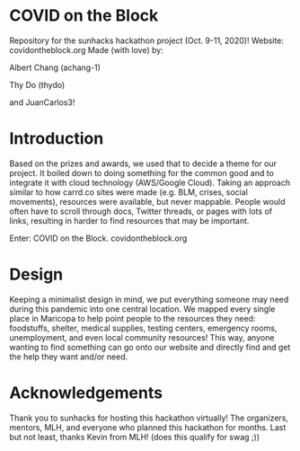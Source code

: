 # COVID on the Block  
Repository for the sunhacks hackathon project (Oct. 9-11, 2020)! 
Website: covidontheblock.org
Made (with love) by: 

Albert Chang (achang-1) 

Thy Do (thydo) 

and JuanCarlos3!

# Introduction 
Based on the prizes and awards, we used that to decide a theme for our project. 
It boiled down to doing something for the common good and to integrate it with cloud technology (AWS/Google Cloud). 
Taking an approach similar to how carrd.co sites were made (e.g. BLM, crises, social movements), resources were available, but never mappable. 
People would often have to scroll through docs, Twitter threads, or pages with lots of links, resulting in harder to find resources that may be important. 

Enter: COVID on the Block. covidontheblock.org 

# Design 
Keeping a minimalist design in mind, we put everything someone may need during this pandemic into one central location. We mapped every single place in Maricopa to help point people to the resources they need: foodstuffs, shelter, medical supplies, testing centers, emergency rooms, unemployment, and even local community resources! This way, anyone wanting to find something can go onto our website and directly find and get the help they want and/or need. 

# Acknowledgements
Thank you to sunhacks for hosting this hackathon virtually! The organizers, mentors, MLH, and everyone who planned this hackathon for months. 
Last but not least, thanks Kevin from MLH! (does this qualify for swag ;))   
